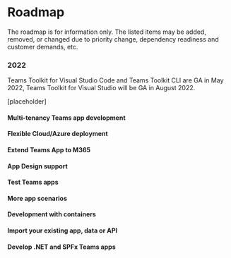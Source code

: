 # Roadmap
The roadmap is for information only. The listed items may be added, removed, or changed due to priority change, dependency readiness and customer demands, etc.
### 2022

Teams Toolkit for Visual Studio Code and Teams Toolkit CLI are GA in May 2022, Teams Toolkit for Visual Studio will be GA in August 2022.

[placeholder]
#### Multi-tenancy Teams app development

#### Flexible Cloud/Azure deployment

#### Extend Teams App to M365

#### App Design support

#### Test Teams apps

#### More app scenarios

#### Development with containers

#### Import your existing app, data or API

#### Develop .NET and SPFx Teams apps